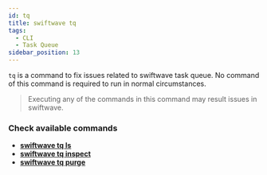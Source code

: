 ```yaml
---
id: tq
title: swiftwave tq
tags:
  - CLI
  - Task Queue
sidebar_position: 13
---
```


`tq` is a command to fix issues related to swiftwave task queue. No command of this command is required to run in normal circumstances.

> Executing any of the commands in this command may result issues in swiftwave.

### Check available commands
- [**swiftwave tq ls**](/docs/cli/tq/ls)
- [**swiftwave tq inspect**](/docs/cli/tq/inspect)
- [**swiftwave tq purge**](/docs/cli/tq/purge)
